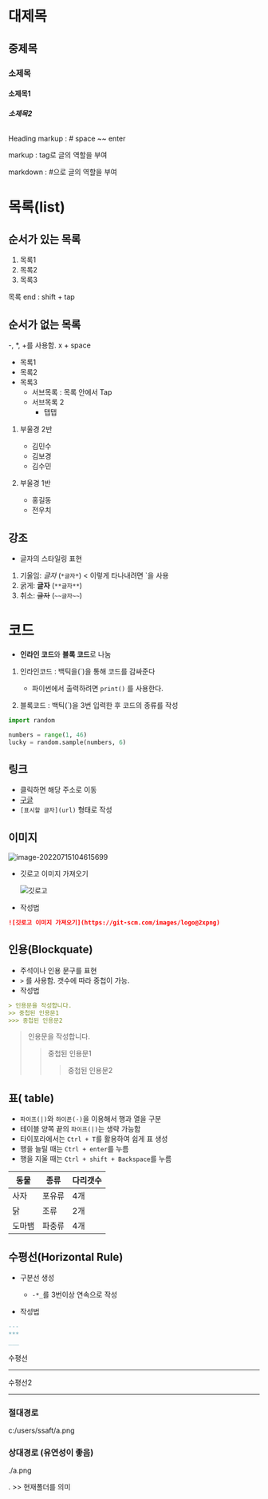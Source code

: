 # 대제목

## 중제목

### 소제목

#### 소제목1

##### 소제목2

###### 

Heading markup : # space ~~ enter

markup : tag로 글의 역할을 부여 

markdown : #으로 글의 역할을 부여



# 목록(list)

## 순서가 있는 목록

1. 목록1
2. 목록2
3. 목록3

목록 end : shift + tap

## 순서가 없는 목록

-, *, +를 사용함.  x + space

- 목록1
- 목록2
- 목록3
  - 서브목록 : 목록 안에서 Tap
  - 서브목록 2
    - 탭탭



1. 부울경 2반
   * 김민수
   * 김보경
   * 김수민

2. 부울경 1반
   * 홍길동
   * 전우치



## 강조

- 글자의 스타일링 표현

1. 기울임: *글자*  (`*글자*`) < 이렇게 타나내려면 `을 사용
2. 굵게: **글자**  (`**글자**`)
3. 취소: ~~글자~~  (`~~글자~~`)



# 코드

- **인라인 코드**와 **블록 코드**로 나눔

1. 인라인코드 : 백틱을(`)을 통해 코드를 감싸준다
   - 파이썬에서 출력하려면 `print()` 를 사용한다.

2. 블록코드 : 백틱(`)을 3번 입력한 후 코드의 종류를 작성

```python
import random

numbers = range(1, 46)
lucky = random.sample(numbers, 6)
```



## 링크

- 클릭하면 해당 주소로 이동 
- [구글](https://google.com)
- `[표시할 글자](url)` 형태로 작성



## 이미지

![image-20220715104615699](markdown.assets/image-20220715104615699.png)

- 깃로고 이미지 가져오기

  

  ![깃로고](https://git-scm.com/images/logo@2x.png)

  

- 작성법

```markdown
![깃로고 이미지 가져오기](https://git-scm.com/images/logo@2xpng)
```



## 인용(Blockquate)

- 주석이나 인용 문구를 표현
- `>` 를 사용함. 갯수에 따라 중첩이 가능.
- 작성법

```markdown
> 인용문을 작성합니다.
>> 중첩된 인용문1
>>> 중첩된 인용문2
```

> 인용문을 작성합니다.
>
> >중첩된 인용문1
> >
> >>중첩된 인용문2



## 표( table)

- `파이프(|)`와 `하이픈(-)`을 이용해서 행과 열을 구분
- 테이블 양쪽 끝의 `파이프(|)`는 생략 가능함
- 타이포라에서는 `Ctrl + T`를 활용하여 쉽게 표 생성
- 행을 늘릴 때는 `Ctrl + enter`를 누름
- 행을 지울 때는 `Ctrl + shift + Backspace`를 누름

| 동물   | 종류   | 다리갯수 |
| ------ | ------ | -------- |
| 사자   | 포유류 | 4개      |
| 닭     | 조류   | 2개      |
| 도마뱀 | 파충류 | 4개      |

## 수평선(Horizontal Rule)

- 구분선 생성
  - `-*_`를 3번이상 연속으로 작성

- 작성법

```markdown
---
***
___
```

수평선

---

수평선2

***



### 절대경로

c:/users/ssaft/a.png

### 상대경로 (유연성이 좋음)

./a.png

. >> 현재폴더를 의미